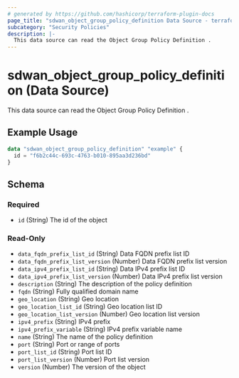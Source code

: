 ```yaml
---
# generated by https://github.com/hashicorp/terraform-plugin-docs
page_title: "sdwan_object_group_policy_definition Data Source - terraform-provider-sdwan"
subcategory: "Security Policies"
description: |-
  This data source can read the Object Group Policy Definition .
---
```


# sdwan_object_group_policy_definition (Data Source)

This data source can read the Object Group Policy Definition .

## Example Usage

```terraform
data "sdwan_object_group_policy_definition" "example" {
  id = "f6b2c44c-693c-4763-b010-895aa3d236bd"
}
```

<!-- schema generated by tfplugindocs -->
## Schema

### Required

- `id` (String) The id of the object

### Read-Only

- `data_fqdn_prefix_list_id` (String) Data FQDN prefix list ID
- `data_fqdn_prefix_list_version` (Number) Data FQDN prefix list version
- `data_ipv4_prefix_list_id` (String) Data IPv4 prefix list ID
- `data_ipv4_prefix_list_version` (Number) Data IPv4 prefix list version
- `description` (String) The description of the policy definition
- `fqdn` (String) Fully qualified domain name
- `geo_location` (String) Geo location
- `geo_location_list_id` (String) Geo location list ID
- `geo_location_list_version` (Number) Geo location list version
- `ipv4_prefix` (String) IPv4 prefix
- `ipv4_prefix_variable` (String) IPv4 prefix variable name
- `name` (String) The name of the policy definition
- `port` (String) Port or range of ports
- `port_list_id` (String) Port list ID
- `port_list_version` (Number) Port list version
- `version` (Number) The version of the object
